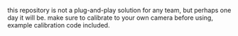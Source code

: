 this repository is not a plug-and-play solution for any team, but perhaps one day it will be.
make sure to calibrate to your own camera before using, example calibration code included.